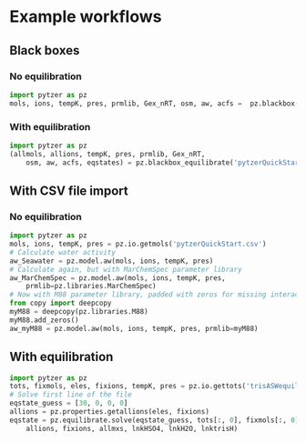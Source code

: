 # Example workflows

## Black boxes

### No equilibration

```python
import pytzer as pz
mols, ions, tempK, pres, prmlib, Gex_nRT, osm, aw, acfs =  pz.blackbox('pytzerQuickStart.csv')
```

### With equilibration

```python
import pytzer as pz
(allmols, allions, tempK, pres, prmlib, Gex_nRT,
    osm, aw, acfs, eqstates) = pz.blackbox_equilibrate('pytzerQuickStart.csv')
```

## With CSV file import

### No equilibration

```python
import pytzer as pz
mols, ions, tempK, pres = pz.io.getmols('pytzerQuickStart.csv')
# Calculate water activity
aw_Seawater = pz.model.aw(mols, ions, tempK, pres)
# Calculate again, but with MarChemSpec parameter library
aw_MarChemSpec = pz.model.aw(mols, ions, tempK, pres,
    prmlib=pz.libraries.MarChemSpec)
# Now with M88 parameter library, padded with zeros for missing interactions
from copy import deepcopy
myM88 = deepcopy(pz.libraries.M88)
myM88.add_zeros()
aw_myM88 = pz.model.aw(mols, ions, tempK, pres, prmlib=myM88)
```

## With equilibration

```python
import pytzer as pz
tots, fixmols, eles, fixions, tempK, pres = pz.io.gettots('trisASWequilibrium.csv')
# Solve first line of the file
eqstate_guess = [30, 0, 0, 0]
allions = pz.properties.getallions(eles, fixions)
eqstate = pz.equilibrate.solve(eqstate_guess, tots[:, 0], fixmols[:, 0], eles,
    allions, fixions, allmxs, lnkHSO4, lnkH2O, lnktrisH)
```
